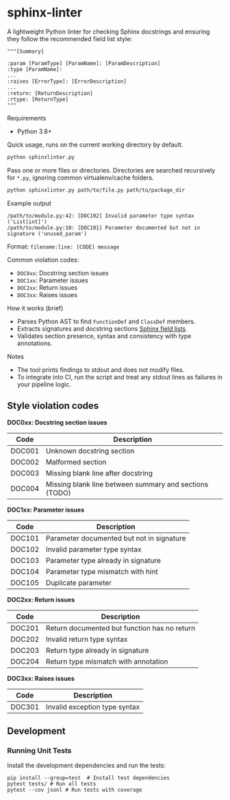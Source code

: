 # sphinx-linter

A lightweight Python linter for checking Sphinx docstrings and ensuring they follow the recommended field list style:

```
"""[Summary]

:param [ParamType] [ParamName]: [ParamDescription]
:type [ParamName]: 
...
:raises [ErrorType]: [ErrorDescription]
...
:return: [ReturnDescription]
:rtype: [ReturnType]
"""
```

Requirements
- Python 3.8+

Quick usage, runs on the current working directory by default.

```bash
python sphinxlinter.py
```

Pass one or more files or directories. Directories are searched recursively for `*.py`, ignoring common virtualenv/cache folders.

```bash
python sphinxlinter.py path/to/file.py path/to/package_dir
```

Example output
```text
/path/to/module.py:42: [DOC102] Invalid parameter type syntax ('List[int]')
/path/to/module.py:10: [DOC101] Parameter documented but not in signature ('unused_param')
```

Format: `filename:line: [CODE] message` 

Common violation codes:
- `DOC0xx`: Docstring section issues  
- `DOC1xx`: Parameter issues
- `DOC2xx`: Return issues
- `DOC3xx`: Raises issues

How it works (brief)
- Parses Python AST to find `FunctionDef` and `ClassDef` members.  
- Extracts signatures and docstring sections [Sphinx field lists](https://www.sphinx-doc.org/en/master/usage/domains/python.html#info-field-lists).  
- Validates section presence, syntax and consistency with type annotations.

Notes
- The tool prints findings to stdout and does not modify files.  
- To integrate into CI, run the script and treat any stdout lines as failures in your pipeline logic.

## Style violation codes

**DOC0xx: Docstring section issues**

| Code   | Description                                            |
|--------|--------------------------------------------------------|
| DOC001 | Unknown docstring section                              |
| DOC002 | Malformed section                                      |
| DOC003 | Missing blank line after docstring                     |
| DOC004 | Missing blank line between summary and sections (TODO) |

**DOC1xx: Parameter issues**

| Code   | Description                               |
|--------|-------------------------------------------|
| DOC101 | Parameter documented but not in signature |
| DOC102 | Invalid parameter type syntax             |
| DOC103 | Parameter type already in signature       |
| DOC104 | Parameter type mismatch with hint         |
| DOC105 | Duplicate parameter                       |

**DOC2xx: Return issues**

| Code   | Description                                  |
|--------|----------------------------------------------|
| DOC201 | Return documented but function has no return |
| DOC202 | Invalid return type syntax                   |
| DOC203 | Return type already in signature             |
| DOC204 | Return type mismatch with annotation         |

**DOC3xx: Raises issues**

| Code   | Description                     |
|--------|---------------------------------|
| DOC301 | Invalid exception type syntax   |


## Development

### Running Unit Tests

Install the development dependencies and run the tests:

```
pip install --group=test  # Install test dependencies
pytest tests/ # Run all tests
pytest --cov jsonl # Run tests with coverage
```